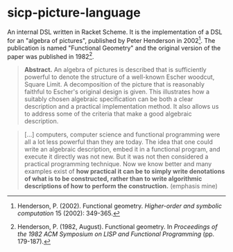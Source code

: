 # sicp-picture-language

An internal DSL written in Racket Scheme.
It is the implementation of a DSL for an "algebra of pictures", published by Peter Henderson in 2002[^1].
The publication is named "Functional Geometry" and the original version of the paper was published in 1982[^2].

> **Abstract.** An algebra of pictures is described that is sufficiently powerful to denote the structure of a well-known Escher woodcut, Square Limit. A decomposition of the picture that is reasonably faithful to Escher's original design is given. This illustrates how a suitably chosen algebraic specification can be both a clear description and a practical implementation method. It also allows us to address some of the criteria that make a good algebraic description.

> [...] computers, computer science and functional programming were all a lot less powerful than they are today. The idea that one could write an algebraic description, embed it in a functional program, and execute it directly was not new. But it was not then considered a practical programming technique. Now we know better and many examples exist of **how practical it can be to simply write denotations of what is to be constructed, rather than to write algorithmic descriptions of how to perform the construction.** (emphasis mine)

[^1]: Henderson, P. (2002). Functional geometry. *Higher-order and symbolic computation* 15 (2002): 349-365.

[^2]: Henderson, P. (1982, August). Functional geometry. In *Proceedings of the 1982 ACM Symposium on LISP and Functional Programming* (pp. 179-187).
